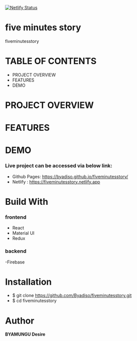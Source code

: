 
[![Netlify Status](https://api.netlify.com/api/v1/badges/c6e0342e-43de-490a-8be3-f0b13b41a84c/deploy-status)](https://app.netlify.com/sites/fiveminutesstory/deploys)


# five minutes story

fiveminutesstory

# TABLE OF CONTENTS

- PROJECT OVERVIEW
- FEATURES
- DEMO

# PROJECT OVERVIEW

# FEATURES

# DEMO

### Live project can be accessed via below link:

- Github Pages: https://byadiso.github.io/fiveminutesstory/
- Netlify : https://fiveminutesstory.netlify.app

# Build With

### frontend

- React
- Material UI
- Redux

### backend
-Firebase

# Installation

- \$ git clone https://github.com/Byadiso/fiveminutesstory.git
- \$ cd fiveminutesstory

# Author

**BYAMUNGU Desire**
